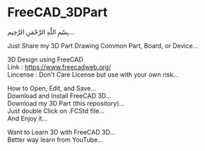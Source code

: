# FreeCAD_3DPart  
بِسْمِ اللَّهِ الرَّحْمَنِ الرَّحِيم...  
  
Just Share my 3D Part Drawing Common Part, Board, or Device...  
  
3D Design using FreeCAD  
Link : https://www.freecadweb.org/  
Lincense : Don't Care License but use with your own risk...  
  
How to Open, Edit, and Save...  
Download and Install FreeCAD 3D...  
Download my 3D Part (this repository)...  
Just double Click on .FCStd file...  
And Enjoy it...  
  
Want to Learn 3D with FreeCAD 3D...  
Better way learn from YouTube...  
